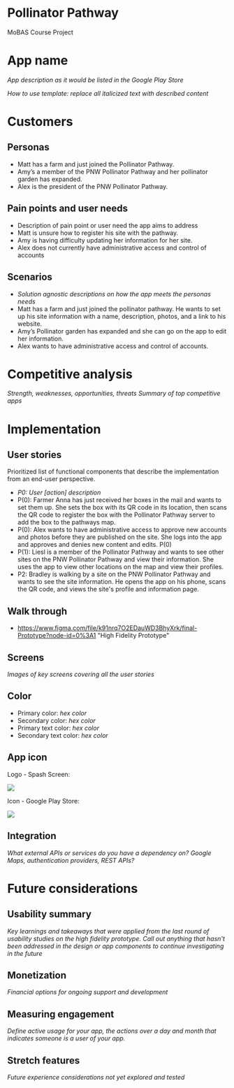 # Pollinator Pathway
MoBAS Course Project
# App name 

*App description as it would be listed in the Google Play Store*

*How to use template: replace all italicized text with described content*

# Customers
## Personas
* Matt has a farm and just joined the Pollinator Pathway. 
* Amy’s a member of the PNW Pollinator Pathway and her pollinator garden has expanded.
* Alex is the president of the PNW Pollinator Pathway.


## Pain points and user needs
* Description of pain point or user need the app aims to address
* Matt is unsure how to register his site with the pathway.
* Amy is having difficulty updating her information for her site.
* Alex does not currently have administrative access and control of accounts

## Scenarios
* *Solution agnostic descriptions on how the app meets the personas needs*
* Matt has a farm and just joined the pollinator pathway.  He wants to set up his site information with a name, description, photos, and a link to his website. 
* Amy’s Pollinator garden has expanded and she can go on the app to edit her information.
* Alex wants to have administrative access and control of accounts.


# Competitive analysis
*Strength, weaknesses, opportunities, threats*
*Summary of top competitive apps*

# Implementation
## User stories
Prioritized list of functional components that describe the implementation from an end-user perspective.
* *P0: User [action] description*
*  P(0): Farmer Anna has just received her boxes in the mail and wants to set them up.  She sets the box with its QR code in its location, then scans the QR code to register the box with the Pollinator Pathway server to add the box to the pathways map.
* P(0): Alex wants to have administrative access to approve new accounts and photos before they are published on the site.  She logs into the app and approves and denies new content and edits. P(0)
* P(1): Liesl is a member of the Pollinator Pathway and wants to see other sites on the PNW Pollinator Pathway and view their information.  She uses the app to view other locations on the map and view their profiles.
* P2: Bradley is walking by a site on the PNW Pollinator Pathway and wants to see the site information.  He opens the app on his phone, scans the QR code, and views the site's profile and information page.


## Walk through
* https://www.figma.com/file/k91nrq7O2EDauWD3BhyXrk/final-Prototype?node-id=0%3A1 "High Fidelity Prototype"

## Screens
*Images of key screens covering all the user stories*

## Color
* Primary color: *hex color*
* Secondary color: *hex color*
* Primary text color: *hex color*
* Secondary text color: *hex color*

## App icon
Logo - Spash Screen: 

<a href="https://lh3.googleusercontent.com/F8dbjCzo98etLwr-0soa5lI27LAZNESxL1We5YSk63GmKpeTydduDTmkdXCcdQp8ERbpCIf2IdeEmp4K5EcN0DcPzLP6XIUAkq6_TyMaMrgCd1HT3ssiN5LhzJRpgmThWrQCTDURDg=w2400?source=screenshot.guru"> <img src="https://lh3.googleusercontent.com/F8dbjCzo98etLwr-0soa5lI27LAZNESxL1We5YSk63GmKpeTydduDTmkdXCcdQp8ERbpCIf2IdeEmp4K5EcN0DcPzLP6XIUAkq6_TyMaMrgCd1HT3ssiN5LhzJRpgmThWrQCTDURDg=w600-h315-p-k" /> </a> 

 Icon - Google Play Store:

 <a href="https://lh3.googleusercontent.com/j63WefF6_C1qJ1TOkuRxJRqO7wZN71_IEkeOgWPuxGDIQIThfyi897czdmpie2X_KPiRImiRG_D2FbLY8UKBrb50aNx5ffenxkH3zuqFx0kJjiIzvjq9P9DCMrk3NeIf6d3SUwbRzA=w2400?source=screenshot.guru"> <img src="https://lh3.googleusercontent.com/j63WefF6_C1qJ1TOkuRxJRqO7wZN71_IEkeOgWPuxGDIQIThfyi897czdmpie2X_KPiRImiRG_D2FbLY8UKBrb50aNx5ffenxkH3zuqFx0kJjiIzvjq9P9DCMrk3NeIf6d3SUwbRzA=w600-h315-p-k" /> </a>

## Integration
*What external APIs or services do you have a dependency on? Google Maps, authentication providers, REST APIs?*

# Future considerations
## Usability summary
*Key learnings and takeaways that were applied from the last round of usability studies on the high fidelity prototype. Call out anything that hasn't been addressed in the design or app components to continue investigating in  the future*

## Monetization 
*Financial options for ongoing support and development*

## Measuring engagement
*Define active usage for your app, the actions over a day and month that indicates someone is a user of your app.*

## Stretch features
*Future experience considerations not yet explored and tested*
